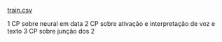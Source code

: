 [train.csv](https://github.com/EnzoFerreira/DataScience-Learning/files/10870590/train.csv)

1 CP sobre neural  em data
2 CP sobre ativação e interpretação de voz e texto
3 CP sobre junção dos 2

